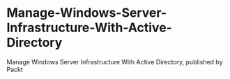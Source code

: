 # Manage-Windows-Server-Infrastructure-With-Active-Directory
Manage Windows Server Infrastructure With Active Directory, published by Packt
